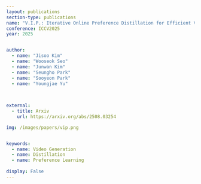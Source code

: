 ```yaml
---
layout: publications
section-type: publications
name: "V.I.P.: Iterative Online Preference Distillation for Efficient Video Diffusion Models"
conference: ICCV2025
year: 2025


author:
  - name: "Jisoo Kim"
  - name: "Wooseok Seo"
  - name: "Junwan Kim"
  - name: "Seungho Park"
  - name: "Sooyeon Park"
  - name: "Youngjae Yu"
  

    
external:
  - title: Arxiv
    url: https://arxiv.org/abs/2508.03254

img: /images/papers/vip.png


keywords:
  - name: Video Generation
  - name: Distillation
  - name: Preference Learning
  
display: False
---
```

